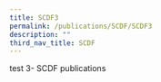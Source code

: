 ```yaml
---
title: SCDF3
permalink: /publications/SCDF/SCDF3
description: ""
third_nav_title: SCDF
---
```


test 3- SCDF publications